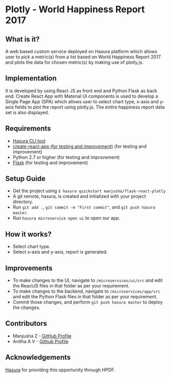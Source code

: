# Plotly - World Happiness Report 2017
## What is it?
A web based custom service deployed on Hasura platform which allows user to pick a metric(s) from a list based on World Happiness Report 2017 and plots the data for chosen metric(s) by making use of plotly.js.

## Implementation
It is developed by using React JS as front end and Python Flask as back end.
Create React App with Material UI components is used to develop a Single Page App (SPA) which allows user to select chart type, x-axis and y-axis fields to plot the report using plotly.js. The entire happiness report data set is also displayed.
 
## Requirements

* [Hasura CLI tool](https://docs.hasura.io/0.15/manual/install-hasura-cli.html)
* [create-react-app (for testing and improvement)](http://www.react.express/quick_start) (for testing and improvement)
* Python 2.7 or higher (for testing and improvement)
* [Flask](http://flask.pocoo.org/docs/0.12/installation/) (for testing and improvement)

## Setup Guide

* Get the project using
`$ hasura quickstart manjusha/flask-react-plotly`
* A git remote, hasura, is created and initialized with your project directory.
* Run `git add .`, `git commit -m "First commit"`, and `git push hasura master`.
* Run `hasura microservice open ui` to open our app.

## How it works?

* Select chart type.
* Select x-axis and y-axis, report is generated.
 
## Improvements

* To make changes to the UI, navigate to `/microservices/ui/src` and edit the ReactJS files in that folder as per your requirement.
* To make changes to the backend, navigate to `/microservices/app/src` and edit the Python Flask files in that folder as per your requirement.
* Commit those changes, and perform `git push hasura master` to deploy the changes.

## Contributors

* Manjusha Z - [GitHub Profile](https://github.com/manjushaz)
* Anitha A V - [Github Profile](https://github.com/Anithama)

## Acknowledgements
[Hasura](https://hasura.io/) for providing this opportunity through HPDF.
